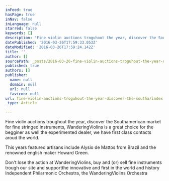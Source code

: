 ```yaml
---
inFeed: true
hasPage: true
inNav: false
inLanguage: null
starred: false
keywords: []
description: 'Fine violin auctions troguhout the year, discover the Southamerican market for fine stringed instruments, WanderingViolins is a great choice for the begginer as well the eperimented dealer, we have first class contacts aroud the world.'
datePublished: '2016-03-26T17:59:33.053Z'
dateModified: '2016-03-26T17:59:24.142Z'
title: ''
author: []
sourcePath: _posts/2016-03-26-fine-violin-auctions-troguhout-the-year-discover-the-southa.md
published: true
authors: []
publisher:
  name: null
  domain: null
  url: null
  favicon: null
url: fine-violin-auctions-troguhout-the-year-discover-the-southa/index.html
_type: Article

---
```

Fine violin auctions troughout the year, discover the Southamerican market for fine stringed instruments, WanderingViolins is a great choice for the begginer as well the experimented dealer, we have first class contacts aroud the world.

This years featured artisans include Alysio de Mattos from Brazil and the renowned english maker Howard Green.

Don't lose the action at WanderingViolins, buy and (or) sell fine instruments trough our site and supportthe innovative and first in the world and history Independent Philarmonic Orchestra, the WanderingViolins Orchestra